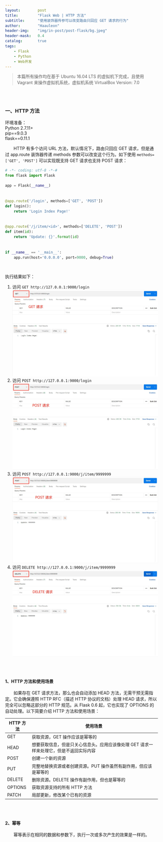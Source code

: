 ```yaml
---
layout:        post
title:         "Flask Web | HTTP 方法"
subtitle:      "使用装饰器传参可以改变路由只回应 GET 请求的行为"
author:        "Haauleon"
header-img:    "img/in-post/post-flask/bg.jpeg"
header-mask:   0.4
catalog:       true
tags:
    - Flask
    - Python
    - Web开发
---
```


> 本篇所有操作均在基于 Ubuntu 16.04 LTS 的虚拟机下完成，且使用 Vagrant 来操作虚拟机系统，虚拟机系统 VirtualBox Version: 7.0 

<br>
<br>

### 一、HTTP 方法
环境准备：     
Python 2.7.11+      
pip==9.0.3     
flask==0.11.1   

&emsp;&emsp;HTTP 有多个访问 URL 方法，默认情况下，路由只回应 GET 请求，但是通过 app.route 装饰器传递 methods 参数可以改变这个行为。如下使用 `methods=['GET', 'POST']` 可以实现既支持 GET 请求也支持 POST 请求：           
```python
# -*- coding: utf-8 -*-#
from flask import Flask

app = Flask(__name__)


@app.route('/login', methods=['GET', 'POST'])
def login():
    return 'Login Index Page!'


@app.route('/j/item/<id>', methods=['DELETE', 'POST'])
def item(id):
    return 'Update: {}'.format(id)


if __name__ == '__main__':
    app.run(host='0.0.0.0', port=9000, debug=True)
```

<br>

执行结果如下：     
1. 访问 `GET http://127.0.0.1:9000/login`    
    ![](\img\in-post\post-flask\2022-11-16-flask-http-1.jpg)       
2. 访问 `POST http://127.0.0.1:9000/login`       
    ![](\img\in-post\post-flask\2022-11-16-flask-http-2.jpg)     
3. 访问 `POST http://127.0.0.1:9000/j/item/9999999`     
    ![](\img\in-post\post-flask\2022-11-16-flask-http-3.jpg)     
4. 访问 `DELETE http://127.0.0.1:9000/j/item/9999999`    
    ![](\img\in-post\post-flask\2022-11-16-flask-http-4.jpg) 

<br>
<br>

#### 1、HTTP 方法和使用场景
&emsp;&emsp;如果存在 GET 请求方法，那么也会自动添加 HEAD 方法，无需干预无需指定。它会确保遵照 HTTP RFC（描述 HTTP 协议的文档）处理 HEAD 请求，所以完全可以忽略这部分的 HTTP 规范。从 Flask 0.6 起，它也实现了 OPTIONS 的自动处理。以下简要介绍 HTTP 方法和使用场景：        

|HTTP 方法|使用场景|
|----|----|
|GET|获取资源，GET 操作应该是幂等的|
|HEAD|想要获取信息，但是只关心信息头。应用应该像处理 GET 请求一样来处理它，但是不返回实际内容|
|POST|创建一个新的资源|
|PUT|完整地替换资源或者创建资源。PUT 操作虽然有副作用，但应该是幂等的|
|DELETE|删除资源。DELETE 操作有副作用，但也是幂等的|
|OPTIONS|获取资源支持的所有 HTTP 方法|
|PATCH|局部更新，修改某个已有的资源|

<br>
<br>

#### 2、幂等
&emsp;&emsp;幂等表示在相同的数据和参数下，执行一次或多次产生的效果是一样的。